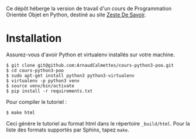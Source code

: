 Ce dépôt héberge la version de travail d'un cours de Programmation Orientée
Objet en Python, destiné au site [Zeste De Savoir](http://zestedesavoir.com).

# Installation

Assurez-vous d'avoir Python et virtualenv installés sur votre machine.

    $ git clone git@github.com:ArnaudCalmettes/cours-python3-poo.git
    $ cd cours-python3-poo
    $ sudo apt-get install python3 python3-virtualenv
    $ virtualenv -p python3 venv
    $ source venv/bin/activate
    $ pip install -r requirements.txt

Pour compiler le tutoriel :

    $ make html

Ceci génère le tutoriel au format html dans le répertoire `_build/html`.
Pour la liste des formats supportés par Sphinx, tapez `make`.



